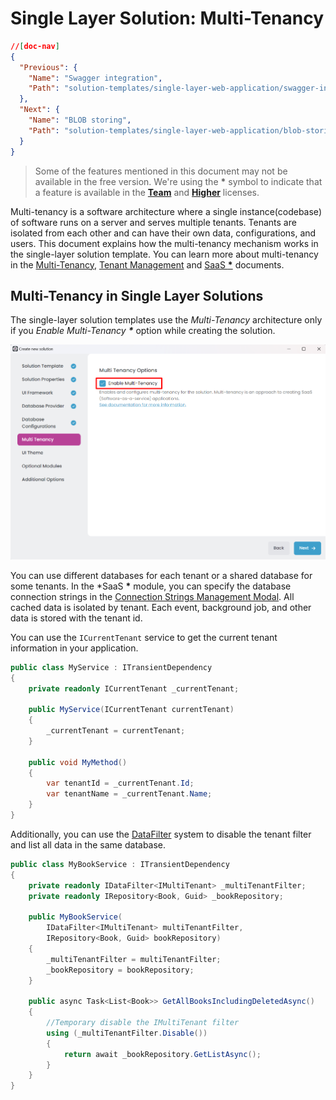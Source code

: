 # Single Layer Solution: Multi-Tenancy

```json
//[doc-nav]
{
  "Previous": {
    "Name": "Swagger integration",
    "Path": "solution-templates/single-layer-web-application/swagger-integration"
  },
  "Next": {
    "Name": "BLOB storing",
    "Path": "solution-templates/single-layer-web-application/blob-storing"
  }
}
```

> Some of the features mentioned in this document may not be available in the free version. We're using the **\*** symbol to indicate that a feature is available in the **[Team](https://abp.io/pricing)** and **[Higher](https://abp.io/pricing)** licenses.

Multi-tenancy is a software architecture where a single instance(codebase) of software runs on a server and serves multiple tenants. Tenants are isolated from each other and can have their own data, configurations, and users. This document explains how the multi-tenancy mechanism works in the single-layer solution template. You can learn more about multi-tenancy in the [Multi-Tenancy](../../framework/architecture/multi-tenancy/index.md), [Tenant Management](../../modules/tenant-management.md) and [SaaS **\***](../../modules/saas.md) documents.

## Multi-Tenancy in Single Layer Solutions

The single-layer solution templates use the *Multi-Tenancy* architecture only if you *Enable Multi-Tenancy **\**** option while creating the solution.

![saas-module-selection](images/saas-module-selection.png)

You can use different databases for each tenant or a shared database for some tenants. In the *SaaS **\*** module, you can specify the database connection strings in the [Connection Strings Management Modal](../../modules/saas.md#connection-string). All cached data is isolated by tenant. Each event, background job, and other data is stored with the tenant id.

You can use the `ICurrentTenant` service to get the current tenant information in your application.

```csharp
public class MyService : ITransientDependency
{
    private readonly ICurrentTenant _currentTenant;

    public MyService(ICurrentTenant currentTenant)
    {
        _currentTenant = currentTenant;
    }

    public void MyMethod()
    {
        var tenantId = _currentTenant.Id;
        var tenantName = _currentTenant.Name;
    }
}
```

Additionally, you can use the [DataFilter](../../framework/infrastructure/data-filtering.md#idatafilter-service-enabledisable-data-filters) system to disable the tenant filter and list all data in the same database.

```csharp
public class MyBookService : ITransientDependency
{
    private readonly IDataFilter<IMultiTenant> _multiTenantFilter;
    private readonly IRepository<Book, Guid> _bookRepository;

    public MyBookService(
        IDataFilter<IMultiTenant> multiTenantFilter,
        IRepository<Book, Guid> bookRepository)
    {
        _multiTenantFilter = multiTenantFilter;
        _bookRepository = bookRepository;
    }

    public async Task<List<Book>> GetAllBooksIncludingDeletedAsync()
    {
        //Temporary disable the IMultiTenant filter
        using (_multiTenantFilter.Disable())
        {
            return await _bookRepository.GetListAsync();
        }
    }
}
```